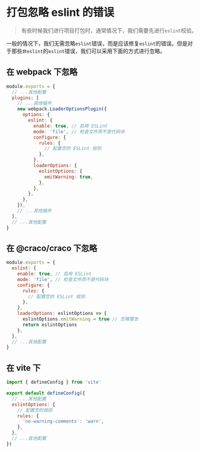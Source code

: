 # 打包忽略 eslint 的错误

> 有些时候我们进行项目打包时，通常情况下，我们需要先进行`eslint`校验。

一般的情况下，我们无需忽略`eslint`错误，而是应该修复`eslint`的错误。但是对于那些`非eslint`的`eslint`错误，我们可以采用下面的方式进行忽略。

## 在 webpack 下忽略

```js
module.exports = {
  // ...其他配置
  plugins: [
    // ...其他插件
    new webpack.LoaderOptionsPlugin({
      options: {
        eslint: {
          enable: true, // 启用 ESLint
          mode: 'file', // 检查文件而不是代码块
          configure: {
            rules: {
              // 配置您的 ESLint 规则
            },
          },
          loaderOptions: {
            eslintOptions: {
              emitWarning: true,
            },
          },
        },
      },
    }),
    // ...其他插件
  ],
  // ...其他配置
}
```

## 在 @craco/craco 下忽略

```js
module.exports = {
  eslint: {
    enable: true, // 启用 ESLint
    mode: 'file', // 检查文件而不是代码块
    configure: {
      rules: {
        // 配置您的 ESLint 规则
      },
    },
    loaderOptions: eslintOptions => {
      eslintOptions.emitWarning = true // 忽略警告
      return eslintOptions
    },
  },
  // ...其他配置
}
```

## 在 vite 下

```js
import { defineConfig } from 'vite'

export default defineConfig({
  // ...其他配置
  eslintOptions: {
    // 配置您的规则
    rules: {
      'no-warning-comments': 'warn',
    },
  },
  // ...其他配置
})
```
